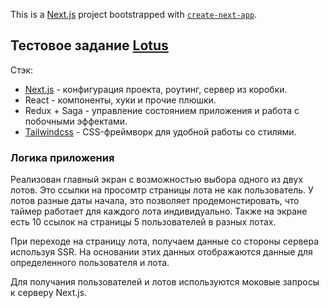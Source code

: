 This is a [Next.js](https://nextjs.org/) project bootstrapped with [`create-next-app`](https://github.com/vercel/next.js/tree/canary/packages/create-next-app).

## Тестовое задание [Lotus](https://github.com/lotus-uems/Test_React_Trade)

Стэк: 
 - [Next.js](https://nextjs.org/) - конфигурация проекта, роутинг, сервер из коробки.
 - React - компоненты, хуки и прочие плюшки.
 - Redux + Saga - управление состоянием приложения и работа с побочными эффектами.
 - [Tailwindcss](https://tailwindcss.com) - CSS-фреймворк для удобной работы со стилями.

 ### Логика приложения

 Реализован главный экран с возможностью выбора одного из двух лотов. Это ссылки на просомтр страницы лота не как пользователь. У лотов разные даты начала, это позволяет продемонстировать, что таймер работает для каждого лота индивидуально. 
 Также на экране есть 10 ссылок на страницы 5 пользователей в разных лотах. 

 При переходе на страницу лота, получаем данные со стороны сервера используя SSR. На основании этих данных отображаются данные для определенного пользователя и лота. 

 Для получания пользователей и лотов используются моковые запросы к серверу Next.js. 


